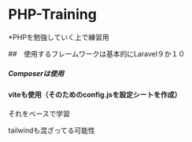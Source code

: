 # PHP-Training

*PHPを勉強していく上で練習用

##　使用するフレームワークは基本的にLaravel９か１０

##### Composerは使用
#### viteも使用（そのためのconfig.jsを設定シートを作成）
それをベースで学習

tailwindも混ざってる可能性

